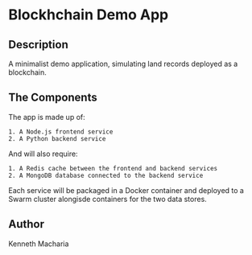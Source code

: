 # Blockhchain Demo App
## Description
A minimalist demo application, simulating land records deployed as a blockchain.

## The Components
The app is made up of:

    1. A Node.js frontend service
    2. A Python backend service

And will also require:

    1. A Redis cache between the frontend and backend services
    2. A MongoDB database connected to the backend service

Each service will be packaged in a Docker container and deployed to a Swarm cluster alongisde containers for the two data stores.

## Author
Kenneth Macharia